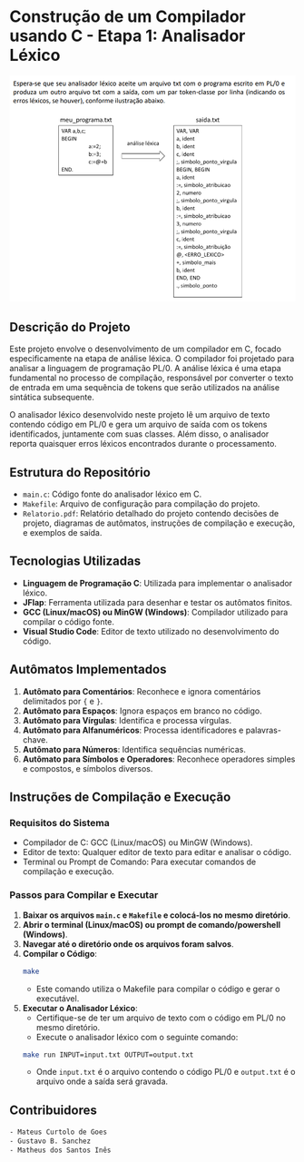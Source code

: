 # Construção de um Compilador usando C - Etapa 1: Analisador Léxico
![Exemplo de Análise Léxica](img1.png)

## Descrição do Projeto
Este projeto envolve o desenvolvimento de um compilador em C, focado especificamente na etapa de análise léxica. O compilador foi projetado para analisar a linguagem de programação PL/0. A análise léxica é uma etapa fundamental no processo de compilação, responsável por converter o texto de entrada em uma sequência de tokens que serão utilizados na análise sintática subsequente.

O analisador léxico desenvolvido neste projeto lê um arquivo de texto contendo código em PL/0 e gera um arquivo de saída com os tokens identificados, juntamente com suas classes. Além disso, o analisador reporta quaisquer erros léxicos encontrados durante o processamento.

## Estrutura do Repositório
- `main.c`: Código fonte do analisador léxico em C.
- `Makefile`: Arquivo de configuração para compilação do projeto.
- `Relatorio.pdf`: Relatório detalhado do projeto contendo decisões de projeto, diagramas de autômatos, instruções de compilação e execução, e exemplos de saída.

## Tecnologias Utilizadas
- **Linguagem de Programação C**: Utilizada para implementar o analisador léxico.
- **JFlap**: Ferramenta utilizada para desenhar e testar os autômatos finitos.
- **GCC (Linux/macOS) ou MinGW (Windows)**: Compilador utilizado para compilar o código fonte.
- **Visual Studio Code**: Editor de texto utilizado no desenvolvimento do código.

## Autômatos Implementados
1. **Autômato para Comentários**: Reconhece e ignora comentários delimitados por `{` e `}`.
2. **Autômato para Espaços**: Ignora espaços em branco no código.
3. **Autômato para Vírgulas**: Identifica e processa vírgulas.
4. **Autômato para Alfanuméricos**: Processa identificadores e palavras-chave.
5. **Autômato para Números**: Identifica sequências numéricas.
6. **Autômato para Símbolos e Operadores**: Reconhece operadores simples e compostos, e símbolos diversos.

## Instruções de Compilação e Execução
### Requisitos do Sistema
- Compilador de C: GCC (Linux/macOS) ou MinGW (Windows).
- Editor de texto: Qualquer editor de texto para editar e analisar o código.
- Terminal ou Prompt de Comando: Para executar comandos de compilação e execução.

### Passos para Compilar e Executar
1. **Baixar os arquivos `main.c` e `Makefile` e colocá-los no mesmo diretório**.
2. **Abrir o terminal (Linux/macOS) ou prompt de comando/powershell (Windows)**.
3. **Navegar até o diretório onde os arquivos foram salvos**.
4. **Compilar o Código**:
    ```bash
    make
    ```
    - Este comando utiliza o Makefile para compilar o código e gerar o executável.
5. **Executar o Analisador Léxico**:
    - Certifique-se de ter um arquivo de texto com o código em PL/0 no mesmo diretório.
    - Execute o analisador léxico com o seguinte comando:
    ```bash
    make run INPUT=input.txt OUTPUT=output.txt
    ```
    - Onde `input.txt` é o arquivo contendo o código PL/0 e `output.txt` é o arquivo onde a saída será gravada.
  
  ## Contribuidores
    - Mateus Curtolo de Goes
    - Gustavo B. Sanchez
    - Matheus dos Santos Inês
